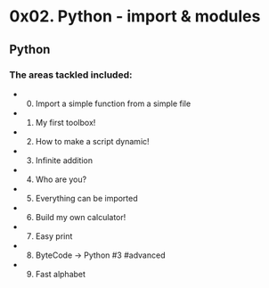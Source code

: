 # 0x02. Python - import & modules
## Python
### The areas tackled included:
* 0. Import a simple function from a simple file
* 1. My first toolbox!
* 2. How to make a script dynamic!
* 3. Infinite addition
* 4. Who are you?
* 5. Everything can be imported
* 6. Build my own calculator!
* 7. Easy print
* 8. ByteCode -> Python #3
#advanced
* 9. Fast alphabet

